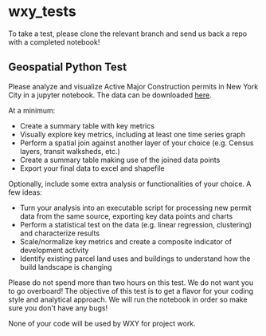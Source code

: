 # wxy_tests

To take a test, please clone the relevant branch and send us back a repo with a completed notebook!

## Geospatial Python Test

Please analyze and visualize Active Major Construction permits in New York City in a jupyter notebook. The data can be downloaded [here](https://nycdob.github.io/DOB_Dashboards/layouts/two-and-one/Active_ConstructionTM_withGraphs).

At a minimum:

- Create a summary table with key metrics
- Visually explore key metrics, including at least one time series graph
- Perform a spatial join against another layer of your choice (e.g. Census layers, transit walksheds, etc.)
- Create a summary table making use of the joined data points
- Export your final data to excel and shapefile


Optionally, include some extra analysis or functionalities of your choice. A few ideas:
- Turn your analysis into an executable script for processing new permit data from the same source, exporting key data points and charts
- Perform a statistical test on the data (e.g. linear regression, clustering) and characterize results
- Scale/normalize key metrics and create a composite indicator of development activity
- Identify existing parcel land uses and buildings to understand how the build landscape is changing

Please do not spend more than two hours on this test. We do not want you to go overboard! The objective of this test is to get a flavor for your coding style and analytical approach. We will run the notebook in order so make sure you don't have any bugs!

None of your code will be used by WXY for project work.